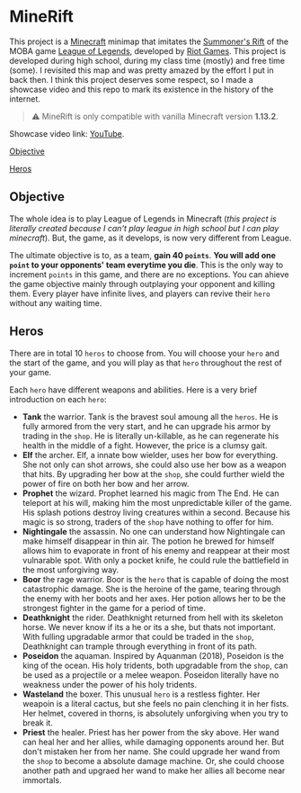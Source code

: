 # MineRift

This project is a [Minecraft](https://www.minecraft.com) minimap that imitates the [Summoner's Rift](https://leagueoflegends.fandom.com/wiki/Summoner%27s_Rift) of the MOBA game [League of Legends](https://www.leagueoflegends.com), developed by [Riot Games](https://www.riotgames.com). This project is developed during high school, during my class time (mostly) and free time (some). I revisited this map and was pretty amazed by the effort I put in back then. I think this project deserves some respect, so I made a showcase video and this repo to mark its existence in the history of the internet. 

> ⚠️ MineRift is only compatible with vanilla Minecraft version **1.13.2**.

Showcase video link: [YouTube](https://youtu.be/9akLPq117yI).

[Objective](#Objective)

[Heros](#Heros)

## Objective

The whole idea is to play League of Legends in Minecraft (_this project is literally created because I can't play league in high school but I can play minecraft_). But, the game, as it develops, is now very different from League.

The ultimate objective is to, as a team, **gain 40 `points`**. **You will add one `point` to your opponents' team everytime you die**. This is the only way to increment `points` in this game, and there are no exceptions. You can ahieve the game objective mainly through outplaying your opponent and killing them. Every player have infinite lives, and players can revive their `hero` without any waiting time. 

## Heros

There are in total 10 `heros` to choose from. You will choose your `hero` and the start of the game, and you will play as that `hero` throughout the rest of your game.

Each `hero` have different weapons and abilities. Here is a very brief introduction on each `hero`:
- **Tank** the warrior. Tank is the bravest soul amoung all the `heros`. He is fully armored from the very start, and he can upgrade his armor by trading in the `shop`. He is literally un-killable, as he can regenerate his health in the middle of a fight. However, the price is a clumsy gait.
- **Elf** the archer. Elf, a innate bow wielder, uses her bow for everything. She not only can shot arrows, she could also use her bow as a weapon that hits. By upgrading her bow at the `shop`, she could further wield the power of fire on both her bow and her arrow. 
- **Prophet** the wizard. Prophet learned his magic from The End. He can teleport at his will, making him the most unpredictable killer of the game. His splash potions destroy living creatures within a second. Because his magic is so strong, traders of the `shop` have nothing to offer for him.
- **Nightingale** the assassin. No one can understand how Nightingale can make himself disappear in thin air. The potion he brewed for himself allows him to evaporate in front of his enemy and reappear at their most vulnarable spot. With only a pocket knife, he could rule the battlefield in the most unforgiving way. 
- **Boor** the rage warrior. Boor is the `hero` that is capable of doing the most catastrophic damage. She is the heroine of the game, tearing through the enemy with her boots and her axes. Her potion allows her to be the strongest fighter in the game for a period of time.
- **Deathknight** the rider. Deathknight returned from hell with its skeleton horse. We never know if its a he or its a she, but thats not important. With fulling upgradable armor that could be traded in the `shop`, Deathknight can trample through everything in front of its path. 
- **Poseidon** the aquaman. Inspired by Aquanman (2018), Poseidon is the king of the ocean. His holy tridents, both upgradable from the `shop`, can be used as a projectile or a melee weapon. Poseidon literally have no weakness under the power of his holy tridents. 
- **Wasteland** the boxer. This unusual `hero` is a restless fighter. Her weapoin is a literal cactus, but she feels no pain clenching it in her fists. Her helmet, covered in thorns, is absolutely unforgiving when you try to break it. 
- **Priest** the healer. Priest has her power from the sky above. Her wand can heal her and her allies, while damaging opponents around her. But don't mistaken her from her name. She could upgrade her wand from the `shop` to become a absolute damage machine. Or, she could choose another path and upgraed her wand to make her allies all become near immortals.
